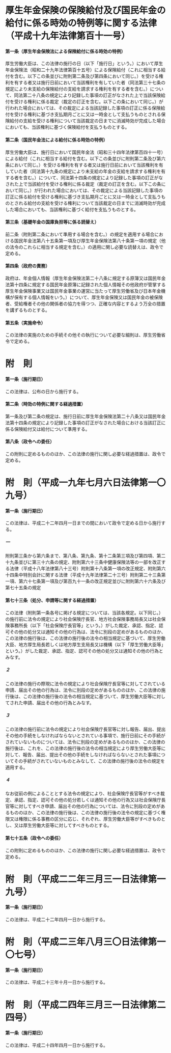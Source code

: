 # 厚生年金保険の保険給付及び国民年金の給付に係る時効の特例等に関する法律（平成十九年法律第百十一号）
#### 第一条（厚生年金保険法による保険給付に係る時効の特例）
厚生労働大臣は、この法律の施行の日（以下「施行日」という。）において厚生年金保険法（昭和二十九年法律第百十五号）による保険給付（これに相当する給付を含む。以下この条並びに附則第二条及び第四条において同じ。）を受ける権利を有する者又は施行日前において当該権利を有していた者（同法第三十七条の規定により未支給の保険給付の支給を請求する権利を有する者を含む。）について、同法第二十八条の規定により記録した事項の訂正がなされた上で当該保険給付を受ける権利に係る裁定（裁定の訂正を含む。以下この条において同じ。）が行われた場合においては、その裁定による当該記録した事項の訂正に係る保険給付を受ける権利に基づき支払期月ごとに又は一時金として支払うものとされる保険給付の支給を受ける権利について当該裁定の日までに消滅時効が完成した場合においても、当該権利に基づく保険給付を支払うものとする。
#### 第二条（国民年金法による給付に係る時効の特例）
厚生労働大臣は、施行日において国民年金法（昭和三十四年法律第百四十一号）による給付（これに相当する給付を含む。以下この条並びに附則第二条及び第六条において同じ。）を受ける権利を有する者又は施行日前において当該権利を有していた者（同法第十九条の規定により未支給の年金の支給を請求する権利を有する者を含む。）について、同法第十四条の規定により記録した事項の訂正がなされた上で当該給付を受ける権利に係る裁定（裁定の訂正を含む。以下この条において同じ。）が行われた場合においては、その裁定による当該記録した事項の訂正に係る給付を受ける権利に基づき支払期月ごとに又は一時金として支払うものとされる給付の支給を受ける権利について当該裁定の日までに消滅時効が完成した場合においても、当該権利に基づく給付を支払うものとする。
#### 第三条（基礎年金の国庫負担等に係る読替え）
前二条（附則第二条において準用する場合を含む。）の規定を適用する場合における国民年金法第八十五条第一項及び厚生年金保険法第八十条第一項の規定（他の法令のこれらに相当する規定を含む。）の適用に関し必要な読替えは、政令で定める。
#### 第四条（政府の責務）
政府は、年金個人情報（厚生年金保険法第二十八条に規定する原簿又は国民年金法第十四条に規定する国民年金原簿に記録された個人情報その他政府が管掌する厚生年金保険事業又は国民年金事業の運営に当たって厚生労働省及び日本年金機構が保有する個人情報をいう。）について、厚生年金保険又は国民年金の被保険者、受給権者その他の関係者の協力を得つつ、正確な内容とするよう万全の措置を講ずるものとする。
#### 第五条（実施命令）
この法律の実施のための手続その他その執行について必要な細則は、厚生労働省令で定める。
# 附　則
#### 第一条（施行期日）
この法律は、公布の日から施行する。
#### 第二条（時効の特例に関する経過措置）
第一条及び第二条の規定は、施行日前に厚生年金保険法第二十八条又は国民年金法第十四条の規定により記録した事項の訂正がなされた場合における当該訂正に係る保険給付又は給付について準用する。
#### 第八条（政令への委任）
この附則に定めるもののほか、この法律の施行に関し必要な経過措置は、政令で定める。
# 附　則（平成一九年七月六日法律第一〇九号）
#### 第一条（施行期日）
この法律は、平成二十二年四月一日までの間において政令で定める日から施行する。
##### 一
附則第三条から第六条まで、第八条、第九条、第十二条第三項及び第四項、第二十九条並びに第三十六条の規定、附則第六十三条中健康保険法等の一部を改正する法律（平成十八年法律第八十三号）附則第十八条第一項の改正規定、附則第六十四条中特別会計に関する法律（平成十九年法律第二十三号）附則第二十三条第一項、第六十七条第一項及び第百九十一条の改正規定並びに附則第六十六条及び第七十五条の規定
#### 第七十三条（処分、申請等に関する経過措置）
この法律（附則第一条各号に掲げる規定については、当該各規定。以下同じ。）の施行前に法令の規定により社会保険庁長官、地方社会保険事務局長又は社会保険事務所長（以下「社会保険庁長官等」という。）がした裁定、承認、指定、認可その他の処分又は通知その他の行為は、法令に別段の定めがあるもののほか、この法律の施行後は、この法律の施行後の法令の相当規定に基づいて、厚生労働大臣、地方厚生局長若しくは地方厚生支局長又は機構（以下「厚生労働大臣等」という。）がした裁定、承認、指定、認可その他の処分又は通知その他の行為とみなす。
##### ２
この法律の施行の際現に法令の規定により社会保険庁長官等に対してされている申請、届出その他の行為は、法令に別段の定めがあるもののほか、この法律の施行後は、この法律の施行後の法令の相当規定に基づいて、厚生労働大臣等に対してされた申請、届出その他の行為とみなす。
##### ３
この法律の施行前に法令の規定により社会保険庁長官等に対し報告、届出、提出その他の手続をしなければならないとされている事項で、施行日前にその手続がされていないものについては、法令に別段の定めがあるもののほか、この法律の施行後は、これを、この法律の施行後の法令の相当規定により厚生労働大臣等に対して、報告、届出、提出その他の手続をしなければならないとされた事項についてその手続がされていないものとみなして、この法律の施行後の法令の規定を適用する。
##### ４
なお従前の例によることとする法令の規定により、社会保険庁長官等がすべき裁定、承認、指定、認可その他の処分若しくは通知その他の行為又は社会保険庁長官等に対してすべき申請、届出その他の行為については、法令に別段の定めがあるもののほか、この法律の施行後は、この法律の施行後の法令の規定に基づく権限又は権限に係る事務の区分に応じ、それぞれ、厚生労働大臣等がすべきものとし、又は厚生労働大臣等に対してすべきものとする。
#### 第七十五条（政令への委任）
この附則に定めるもののほか、この法律の施行に関し必要な経過措置は、政令で定める。
# 附　則（平成二二年三月三一日法律第一九号）
#### 第一条（施行期日）
この法律は、平成二十二年四月一日から施行する。
# 附　則（平成二三年八月三〇日法律第一〇七号）
#### 第一条（施行期日）
この法律は、平成二十三年十月一日から施行する。
# 附　則（平成二四年三月三一日法律第二四号）
#### 第一条（施行期日）
この法律は、平成二十四年四月一日から施行する。
